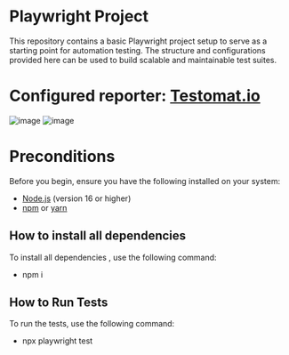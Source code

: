 # Playwright Project

This repository contains a basic Playwright project setup to serve as a starting point for automation testing.
The structure and configurations provided here can be used to build scalable and maintainable test suites.

# Configured reporter: [Testomat.io](https://app.testomat.io/)

![image](https://github.com/user-attachments/assets/f1319083-1774-4dbc-a9c8-b726fd1caf99)
![image](https://github.com/user-attachments/assets/c4611a80-497b-4128-bcaf-c665f93ae98f)


# Preconditions

Before you begin, ensure you have the following installed on your system:

- [Node.js](https://nodejs.org/) (version 16 or higher)
- [npm](https://www.npmjs.com/) or [yarn](https://yarnpkg.com/)

## How to install all dependencies

To install all dependencies , use the following command:

- npm i

## How to Run Tests

To run the tests, use the following command:

- npx playwright test
